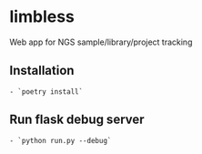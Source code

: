 # limbless
Web app for NGS sample/library/project tracking

## Installation
    - `poetry install`

## Run flask debug server
    - `python run.py --debug`